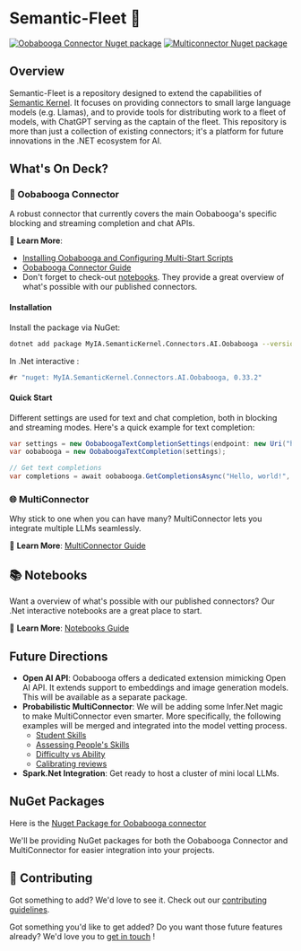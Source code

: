﻿# Semantic-Fleet 🚀

[![Oobabooga Connector Nuget package](https://img.shields.io/nuget/vpre/MyIA.SemanticKernel.Connectors.AI.Oobabooga?label=nuget%20Oobabooga%20Connector)](https://www.nuget.org/packages/MyIA.SemanticKernel.Connectors.AI.Oobabooga/)
[![Multiconnector Nuget package](https://img.shields.io/nuget/vpre/MyIA.SemanticKernel.Connectors.AI.MultiConnector?label=nuget%20MultiConnector)](https://www.nuget.org/packages/MyIA.SemanticKernel.Connectors.AI.MultiConnector/)

## Overview

Semantic-Fleet is a repository designed to extend the capabilities of [Semantic Kernel](https://github.com/microsoft/semantic-kernel). It focuses on providing connectors to small large language models (e.g. Llamas), and to provide tools for distributing work to a fleet of models, with ChatGPT serving as the captain of the fleet. This repository is more than just a collection of existing connectors; it's a platform for future innovations in the .NET ecosystem for AI.

## What's On Deck?

### 🤖 Oobabooga Connector

A robust connector that currently covers the main Oobabooga's specific blocking and streaming completion and chat APIs. 

📖 **Learn More**: 
- [Installing Oobabooga and Configuring Multi-Start Scripts](./docs/OOBABOOGA.md)
- [Oobabooga Connector Guide](./dotnet/src/Connectors/Connectors.AI.Oobabooga/README.md)
- Don't forget to check-out [notebooks](./dotnet/notebooks/README.md). They provide a great overview of what's possible with our published connectors.

#### Installation

Install the package via NuGet:

```bash
dotnet add package MyIA.SemanticKernel.Connectors.AI.Oobabooga --version 0.33.2
```

In .Net interactive :

```csharp
#r "nuget: MyIA.SemanticKernel.Connectors.AI.Oobabooga, 0.33.2"
```


#### Quick Start

Different settings are used for text and chat completion, both in blocking and streaming modes. Here's a quick example for text completion:

```csharp
var settings = new OobaboogaTextCompletionSettings(endpoint: new Uri("http://localhost/"),  blockingPort: 5000, streamingPort: 5005);
var oobabooga = new OobaboogaTextCompletion(settings);

// Get text completions
var completions = await oobabooga.GetCompletionsAsync("Hello, world!", new CompleteRequestSettings());
```

### 🌐 MultiConnector
 
Why stick to one when you can have many? MultiConnector lets you integrate multiple LLMs seamlessly.

📖 **Learn More**: [MultiConnector Guide](./dotnet/src/IntegrationTests/Connectors/MultiConnector/README.md)


## 📚 Notebooks

Want a overview of what's possible with our published connectors? 
Our .Net interactive notebooks are a great place to start.

📖 **Learn More**: [Notebooks Guide](./dotnet/notebooks/README.md)

## Future Directions

- **Open AI API**: Oobabooga offers a dedicated extension mimicking Open AI API. It extends support to embeddings and image generation models. This will be available as a separate package.
- **Probabilistic MultiConnector**: We will be adding some Infer.Net magic to make MultiConnector even smarter. More specifically, the following examples will be merged and integrated into the model vetting process.
   - [Student Skills](https://dotnet.github.io/infer/userguide/Student%20skills.html)
   - [Assessing People's Skills](https://mbmlbook.com/LearningSkills.html)
   - [Difficulty vs Ability](https://dotnet.github.io/infer/userguide/Difficulty%20versus%20ability.html)
   - [Calibrating reviews](https://dotnet.github.io/infer/userguide/Calibrating%20reviews%20of%20conference%20submissions.html)  
- **Spark.Net Integration**: Get ready to host a cluster of mini local LLMs.

## NuGet Packages 

Here is the [Nuget Package for Oobabooga connector](https://www.nuget.org/packages/MyIA.SemanticKernel.Connectors.AI.Oobabooga/)

We'll be providing NuGet packages for both the Oobabooga Connector and MultiConnector for easier integration into your projects.

## 🤝 Contributing

Got something to add? We'd love to see it. Check out our [contributing guidelines](./CONTRIBUTING.md).

Got something you'd like to get added? Do you want those future features already? We'd love you to [get in touch](https://github.com/MyIntelligenceAgency) !
